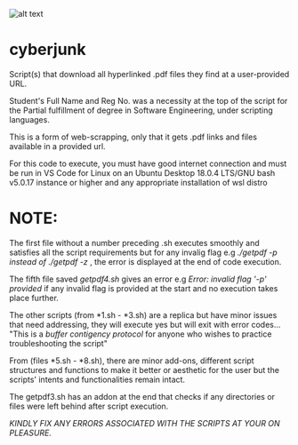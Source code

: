 
![alt text](cyrepo2.PNG)



# cyberjunk

Script(s) that download all hyperlinked .pdf files they find at a user-provided URL.

Student's Full Name and Reg No. was a necessity at the top of the script for the Partial fulfillment of degree in Software Engineering, under scripting languages. 

This is a form of web-scrapping, only that it gets .pdf links and files available in a provided url.

For this code to execute, you must have good internet connection and must be  run in VS Code for Linux on an Ubuntu Desktop 18.0.4 LTS/GNU bash v5.0.17 instance or higher and any appropriate installation of wsl distro

# NOTE: 
The first file without a number preceding .sh executes smoothly and satisfies all the script requirements but for any invalig flag e.g *./getpdf -p instead of ./getpdf -z* , the error is displayed at the end of code execution.

The fifth file saved *getpdf4.sh* gives an error e.g *Error: invalid flag '-p' provided* if any invalid flag is provided at the start and no execution takes place further. 

The other scripts (from *1.sh - *3.sh) are a replica but have minor issues that need addressing, they will execute yes but will exit with error codes... "This is a *buffer contigency protocol* for anyone who wishes to practice troubleshooting the script" 

From (files *5.sh - *8.sh), there are minor add-ons, different script structures and functions to make it better or aesthetic for the user but the scripts' intents and functionalities remain intact.

The getpdf3.sh has an addon at the end that checks if any directories or files were left behind after script execution.

*KINDLY FIX ANY ERRORS ASSOCIATED WITH THE SCRIPTS AT YOUR ON PLEASURE.*
